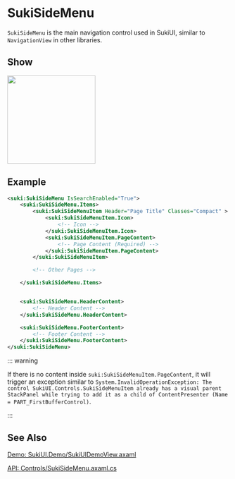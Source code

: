 # SukiSideMenu

`SukiSideMenu` is the main navigation control used in SukiUI, similar to `NavigationView` in other libraries.

## Show

<img src="/controls/navigation/sukisidemenu.webp" height="200px" width="200px"/>

## Example

```xml
<suki:SukiSideMenu IsSearchEnabled="True">
    <suki:SukiSideMenu.Items>
        <suki:SukiSideMenuItem Header="Page Title" Classes="Compact" >
            <suki:SukiSideMenuItem.Icon>
                <!-- Icon -->
            </suki:SukiSideMenuItem.Icon>
            <suki:SukiSideMenuItem.PageContent>
                <!-- Page Content (Required) -->
            </suki:SukiSideMenuItem.PageContent>
        </suki:SukiSideMenuItem>

        <!-- Other Pages -->

    </suki:SukiSideMenu.Items>


    <suki:SukiSideMenu.HeaderContent>
        <!-- Header Content -->
    </suki:SukiSideMenu.HeaderContent>

    <suki:SukiSideMenu.FooterContent>
        <!-- Footer Content -->
    </suki:SukiSideMenu.FooterContent>
</suki:SukiSideMenu>
```

::: warning

If there is no content inside `suki:SukiSideMenuItem.PageContent`, it will trigger an exception similar to `System.InvalidOperationException: The control SukiUI.Controls.SukiSideMenuItem already has a visual parent StackPanel while trying to add it as a child of ContentPresenter (Name = PART_FirstBufferControl)`.

:::

## See Also

[Demo: SukiUI.Demo/SukiUIDemoView.axaml](https://github.com/kikipoulet/SukiUI/blob/main/SukiUI.Demo/SukiUIDemoView.axaml)

[API: Controls/SukiSideMenu.axaml.cs](https://github.com/kikipoulet/SukiUI/blob/main/SukiUI/Controls/SukiSideMenu.axaml.cs)